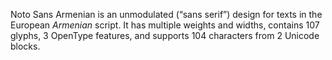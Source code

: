 Noto Sans Armenian is an unmodulated (“sans serif”) design for texts in the European _Armenian_ script. It has multiple weights and widths, contains 107 glyphs, 3 OpenType features, and supports 104 characters from 2 Unicode blocks.